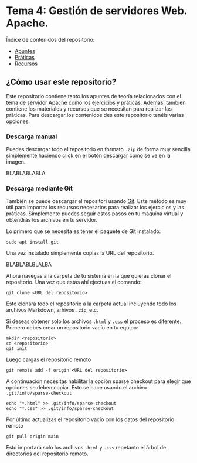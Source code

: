# Tema 4: Gestión de servidores Web. Apache.

Índice de contenidos del repositorio:

* [Apuntes](/apuntes/)
* [Práticas](/practicas)
* [Recursos](/recursos)

## ¿Cómo usar este repositorio?

Este repositorio contiene tanto los apuntes de teoría relacionados con el tema de servidor Apache como los ejercicios y práticas. Además, tambien contiene los materiales y recursos que se necesitan para realizar las práticas. Para descargar los contenidos des este repositorio tenéis varias opciones.

### Descarga manual

Puedes descargar todo el repositorio en formato `.zip` de forma muy sencilla simplemente haciendo click en el botón descargar como se ve en la imagen.

BLABLABLABLA

### Descarga mediante Git

También se puede descargar el repositori usando [Git](https://git-scm.com/). Este método es muy útil para importar los recursos necesarios para realizar los ejercicios y las práticas. Simplemente puedes seguir estos pasos en tu máquina virtual y obtendrás los archivos en tu servidor.

Lo primero que se necesita es tener el paquete de Git instalado:

```
sudo apt install git
```

Una vez instalado simplemente copias la URL del repositorio. 

BLABLABLBLALBA

Ahora navegas a la carpeta de tu sistema en la que quieras clonar el repositorio. Una vez que estás ahí ejectuas el comando:

```
git clone <URL del repositorio>
```
Esto clonará todo el repositorio a la carpeta actual incluyendo todo los archivos Markdown, arhivos `.zip`, etc.

Si deseas obtener solo los archivos `.html` y `.css` el proceso es diferente. Primero debes crear un repositorio vacío en tu equipo:
```
mkdir <repositorio>
cd <repositorio>
git init
```
Luego cargas el repositorio remoto
```
git remote add -f origin <URL del repositorio>
````
A continuación necesitas habilitar la opción sparse checkout para elegir que opciones se deben copiar. Esto se hace usando el archivo `.git/info/sparse-checkout`
```
echo "*.html" >> .git/info/sparse-checkout
echo "*.css" >> .git/info/sparse-checkout
```
Por último actualizas el repositorio vacío con los datos del repositorio remoto
```
git pull origin main
```

Esto importará solo los archivos `.html` y `.css` repetanto el árbol de directorios del repositorio remoto.


